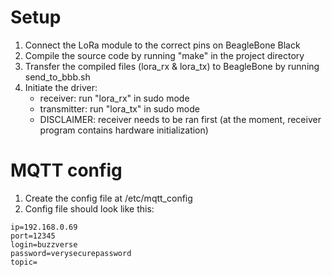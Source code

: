 # Setup
1. Connect the LoRa module to the correct pins on BeagleBone Black
1. Compile the source code by running "make" in the project directory
1. Transfer the compiled files (lora_rx & lora_tx) to BeagleBone by running send_to_bbb.sh
1. Initiate the driver:
    - receiver: run "lora_rx" in sudo mode
    - transmitter: run "lora_tx" in sudo mode
    - DISCLAIMER: receiver needs to be ran first (at the moment, receiver program contains hardware initialization)

# MQTT config
1. Create the config file at /etc/mqtt_config
1. Config file should look like this:
```
ip=192.168.0.69
port=12345
login=buzzverse
password=verysecurepassword
topic=
```

